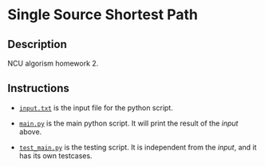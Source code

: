 # Single Source Shortest Path

## Description

NCU algorism homework 2.

## Instructions

- [`input.txt`](./input.txt) is the input file for the python script.

- [`main.py`](./main.py) is the main python script. It will print the result of the *input* above.

- [`test_main.py`](./test_main.py) is the testing script. It is independent from the *input*, and it has its own testcases.

